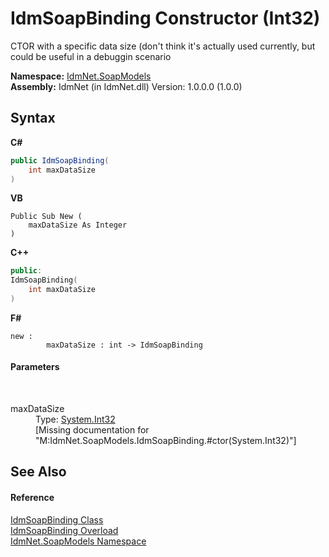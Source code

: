 # IdmSoapBinding Constructor (Int32)
 

CTOR with a specific data size (don't think it's actually used currently, but could be useful in a debuggin scenario

**Namespace:**&nbsp;<a href="N_IdmNet_SoapModels">IdmNet.SoapModels</a><br />**Assembly:**&nbsp;IdmNet (in IdmNet.dll) Version: 1.0.0.0 (1.0.0)

## Syntax

**C#**<br />
``` C#
public IdmSoapBinding(
	int maxDataSize
)
```

**VB**<br />
``` VB
Public Sub New ( 
	maxDataSize As Integer
)
```

**C++**<br />
``` C++
public:
IdmSoapBinding(
	int maxDataSize
)
```

**F#**<br />
``` F#
new : 
        maxDataSize : int -> IdmSoapBinding
```


#### Parameters
&nbsp;<dl><dt>maxDataSize</dt><dd>Type: <a href="http://msdn2.microsoft.com/en-us/library/td2s409d" target="_blank">System.Int32</a><br />\[Missing <param name="maxDataSize"/> documentation for "M:IdmNet.SoapModels.IdmSoapBinding.#ctor(System.Int32)"\]</dd></dl>

## See Also


#### Reference
<a href="T_IdmNet_SoapModels_IdmSoapBinding">IdmSoapBinding Class</a><br /><a href="Overload_IdmNet_SoapModels_IdmSoapBinding__ctor">IdmSoapBinding Overload</a><br /><a href="N_IdmNet_SoapModels">IdmNet.SoapModels Namespace</a><br />